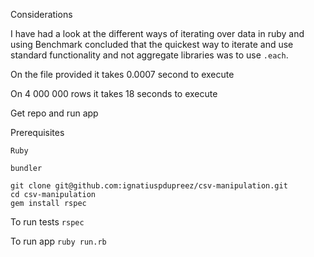 Considerations

I have had a look at the different ways of iterating over data in ruby and using Benchmark concluded that the quickest way to iterate and use standard functionality and not aggregate libraries was to use `.each`.

On the file provided it takes 0.0007 second to execute

On 4 000 000 rows it takes 18 seconds to execute

Get repo and run app

Prerequisites

`Ruby`

`bundler`

```
git clone git@github.com:ignatiuspdupreez/csv-manipulation.git
cd csv-manipulation
gem install rspec
```

To run tests `rspec`

To run app `ruby run.rb`
